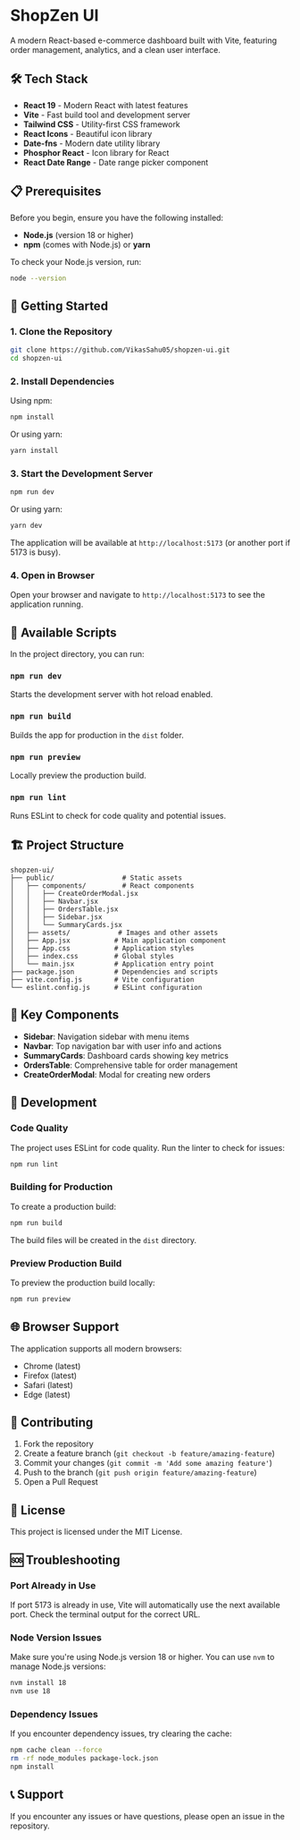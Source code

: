 # ShopZen UI

A modern React-based e-commerce dashboard built with Vite, featuring order management, analytics, and a clean user interface.


## 🛠️ Tech Stack

- **React 19** - Modern React with latest features
- **Vite** - Fast build tool and development server
- **Tailwind CSS** - Utility-first CSS framework
- **React Icons** - Beautiful icon library
- **Date-fns** - Modern date utility library
- **Phosphor React** - Icon library for React
- **React Date Range** - Date range picker component

## 📋 Prerequisites

Before you begin, ensure you have the following installed:

- **Node.js** (version 18 or higher)
- **npm** (comes with Node.js) or **yarn**

To check your Node.js version, run:
```bash
node --version
```

## 🚀 Getting Started

### 1. Clone the Repository

```bash
git clone https://github.com/VikasSahu05/shopzen-ui.git
cd shopzen-ui
```

### 2. Install Dependencies

Using npm:
```bash
npm install
```

Or using yarn:
```bash
yarn install
```

### 3. Start the Development Server

```bash
npm run dev
```

Or using yarn:
```bash
yarn dev
```

The application will be available at `http://localhost:5173` (or another port if 5173 is busy).

### 4. Open in Browser

Open your browser and navigate to `http://localhost:5173` to see the application running.

## 📜 Available Scripts

In the project directory, you can run:

### `npm run dev`
Starts the development server with hot reload enabled.

### `npm run build`
Builds the app for production in the `dist` folder.

### `npm run preview`
Locally preview the production build.

### `npm run lint`
Runs ESLint to check for code quality and potential issues.

## 🏗️ Project Structure

```
shopzen-ui/
├── public/                 # Static assets
│   ├── components/         # React components
│   │   ├── CreateOrderModal.jsx
│   │   ├── Navbar.jsx
│   │   ├── OrdersTable.jsx
│   │   ├── Sidebar.jsx
│   │   └── SummaryCards.jsx
│   ├── assets/            # Images and other assets
│   ├── App.jsx           # Main application component
│   ├── App.css           # Application styles
│   ├── index.css         # Global styles
│   └── main.jsx          # Application entry point
├── package.json          # Dependencies and scripts
├── vite.config.js        # Vite configuration
└── eslint.config.js      # ESLint configuration
```

## 🎨 Key Components

- **Sidebar**: Navigation sidebar with menu items
- **Navbar**: Top navigation bar with user info and actions
- **SummaryCards**: Dashboard cards showing key metrics
- **OrdersTable**: Comprehensive table for order management
- **CreateOrderModal**: Modal for creating new orders

## 🔧 Development

### Code Quality

The project uses ESLint for code quality. Run the linter to check for issues:

```bash
npm run lint
```

### Building for Production

To create a production build:

```bash
npm run build
```

The build files will be created in the `dist` directory.

### Preview Production Build

To preview the production build locally:

```bash
npm run preview
```

## 🌐 Browser Support

The application supports all modern browsers:
- Chrome (latest)
- Firefox (latest)
- Safari (latest)
- Edge (latest)

## 🤝 Contributing

1. Fork the repository
2. Create a feature branch (`git checkout -b feature/amazing-feature`)
3. Commit your changes (`git commit -m 'Add some amazing feature'`)
4. Push to the branch (`git push origin feature/amazing-feature`)
5. Open a Pull Request

## 📝 License

This project is licensed under the MIT License.

## 🆘 Troubleshooting

### Port Already in Use
If port 5173 is already in use, Vite will automatically use the next available port. Check the terminal output for the correct URL.

### Node Version Issues
Make sure you're using Node.js version 18 or higher. You can use `nvm` to manage Node.js versions:

```bash
nvm install 18
nvm use 18
```

### Dependency Issues
If you encounter dependency issues, try clearing the cache:

```bash
npm cache clean --force
rm -rf node_modules package-lock.json
npm install
```

## 📞 Support

If you encounter any issues or have questions, please open an issue in the repository.
